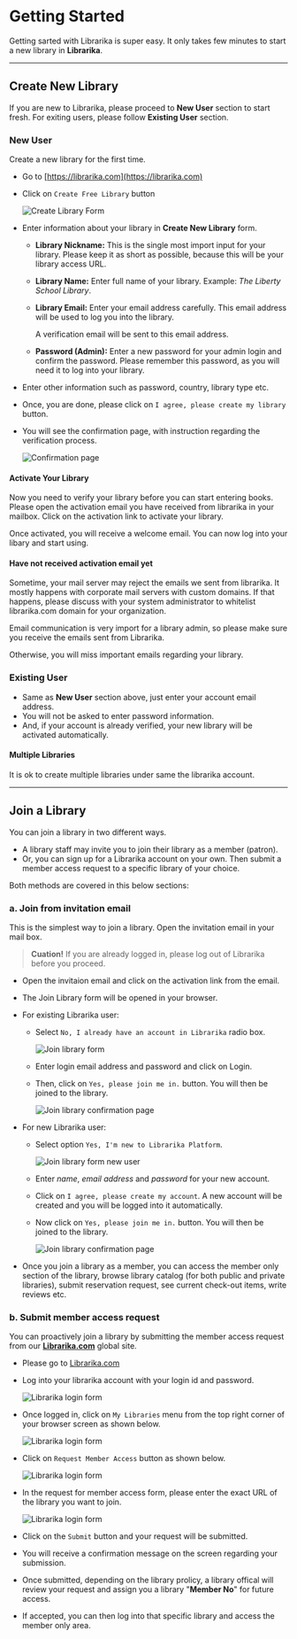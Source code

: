 # Getting Started

Getting sarted with Librarika is super easy. It only takes few minutes to start 
a new library in **Librarika**.

---

## Create New Library

If you are new to Librarika, please proceed to **New User** section to start fresh. For exiting users, please follow **Existing User** section. 


### New User

Create a new library for the first time.

* Go to [https://librarika.com](https://librarika.com)
* Click on `Create Free Library` button 

	![Create Library Form](img/create-library-form.png)

* Enter information about your library in **Create New Library** form.
	*	**Library Nickname:**
	This is the single most import input for your library. Please keep it as short as possible, because this will be your library access URL.

	*	**Library Name:**
	Enter full name of your library. Example: _The Liberty School Library_.
	
	*	**Library Email:**
	Enter your email address carefully. This email address will be used to log you into the library. 

		A verification email will be sent to this email address.

	*	**Password (Admin):**
	Enter a new password for your admin login and confirm the password. Please remember this password, as you will need it to log into your library.

* Enter other information such as password, country, library type etc.
* Once, you are done, please click on `I agree, please create my library` button.
* You will see the confirmation page, with instruction regarding the verification process.

	![Confirmation page](img/activate-library-page.png)

#### Activate Your Library

Now you need to verify your library before you can start entering books. Please open the activation email you have received from librarika in your mailbox. Click on the activation link to activate your library.

Once activated, you will receive a welcome email. You can now log into your libary and start using.

#### Have not received activation email yet

Sometime, your mail server may reject the emails we sent from librarika. It mostly happens with corporate mail servers with custom domains. If that happens, please discuss with your system administrator to whitelist librarika.com domain for your organization.

Email communication is very import for a library admin, so please make sure you receive the emails sent from Librarika. 

Otherwise, you will miss important emails regarding your library.

### Existing User

* Same as **New User** section above, just enter your account email address.
* You will not be asked to enter password information.
* And, if your account is already verified, your new library will be activated automatically.


#### Multiple Libraries

It is ok to create multiple libraries under same the librarika account.

---

## Join a Library

You can join a library in two different ways.

* A library staff may invite you to join their library as a member (patron).
* Or, you can sign up for a Librarika account on your own. Then submit a member access request to a specific library of your choice.

Both methods are covered in this below sections:

### a. Join from invitation email

This is the simplest way to join a library. Open the invitation email in your mail box. 

> **Cuation!** If you are already logged in, please log out of Librarika before you proceed.

* Open the invitaion email and click on the activation link from the email.
* The Join Library form will be opened in your browser.
* For existing Librarika user:
	* Select `No, I already have an account in Librarika` radio box.

		![Join library form](img/join-library-form.png)

	* Enter login email address and password and click on Login.
	* Then, click on `Yes, please join me in.` button. You will then be joined to the library.

		![Join library confirmation page](img/join-library-confirm-joining.png)

* For new Librarika user:
	* Select option `Yes, I'm new to Librarika Platform`.
		
		![Join library form new user](img/join-library-form-new-user.png)

	* Enter _name_, _email address_ and _password_ for your new account.
	* Click on `I agree, please create my account`. A new account will be created and you will be logged into it automatically.
	* Now click on `Yes, please join me in.` button. You will then be joined to the library.

		![Join library confirmation page](img/join-library-confirm-joining.png)


* Once you join a library as a member, you can access the member only section of the library, browse library catalog (for both public and private libraries), submit reservation request, see current check-out items, write reviews etc.	


### b. Submit member access request

You can proactively join a library by submitting the member access request from our **[Librarika.com](https://librarika.com)** global site. 

* Please go to [Librarika.com](https://librarika.com)
* Log into your librarika account with your login id and password.

	![Librarika login form](img/librarika-login.png)

* Once logged in, click on `My Libraries` menu from the top right corner of your browser screen as shown below.

	![Librarika login form](img/my-libraries-menu.png)
* Click on `Request Member Access` button as shown below.

	![Librarika login form](img/my-libraries-page.png)

* In the request for member access form, please enter the exact URL of the library you want to join.

	![Librarika login form](img/member-request-form.png)

* Click on the `Submit` button and your request will be submitted.
* You will receive a confirmation message on the screen regarding your submission.
* Once submitted, depending on the library prolicy, a library offical will review your request and assign you a library "**Member No**" for future access.
* If accepted, you can then log into that specific library and access the member only area.


